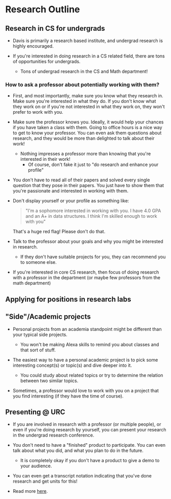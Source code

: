 # Research Outline

## Research in CS for undergrads

- Davis is primarily a research based institute, and undergrad research is
highly encouraged.

- If you're interested in doing research in a CS related field, there are tons
of opportunities for undergrads.
	- Tons of undergrad research in the CS and Math department!

### How to ask a professor about potentially working with them?

- First, and most importantly, make sure you know what they research in.
Make sure you're interested in what they do. If you don't know what they work
on or if you're not interested in what they work on, they won't prefer to work
with you.

- Make sure the professor knows you. Ideally, it would help your chances if
you have taken a class with them. Going to office hours is a nice way to get
to know your professor. You can even ask them questions about research,
and they would be more than delighted to talk about their work!
	- Nothing impresses a professor more than knowing that you're interested
	in their work!
		- Of course, don't fake it just to "do research and enhance your profile"

- You don't have to read all of their papers and solved every single question
that they pose in their papers. You just have to show them that you're
passionate and interested in working with them.

- Don't display yourself or your profile as something like:

	> "I'm a sophomore interested in working with you. I have 4.0 GPA and an A+
in data structures. I think I'm skilled enough to work with you"

	That's a huge red flag! Please don't do that.

- Talk to the professor about your goals and why you might be interested in
research.
	- If they don't have suitable projects for you, they can recommend you to
	someone else.

- If you're interested in core CS research, then focus of doing research with
a professor in the department (or maybe few professors from the math department)

## Applying for positions in research labs

## "Side"/Academic projects

- Personal projects from an academia standpoint might be different than your
typical side projects.
	- You won't be making Alexa skills to remind you about classes and that
	sort of stuff.

- The easiest way to have a personal academic project is to pick some
interesting concept(s) or topic(s) and dive deeper into it.
	- You could study about related topics or try to determine the relation
	between two similar topics.

- Sometimes, a professor would love to work with you on a project that you
find interesting (if they have the time of course).

## Presenting @ URC

- If you are involved in research with a professor (or multiple people),
or even if you're doing research by yourself, you can present your
research in the undergrad research conference.

- You don't need to have a "finished" product to participate. You can
even talk about what you did, and what you plan to do in the future.
	- It is completely okay if you don't have a product to give a demo
	to your audience.

- You can even get a transcript notation indicating that you've done research
and get units for this!

- Read more [here](https://urc.ucdavis.edu/conference/).
